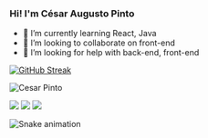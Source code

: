    ### Hi!   I'm César Augusto Pinto 


   - 🌱 I’m currently learning React, Java
   - 👯 I’m looking to collaborate on front-end
   - 🤔 I’m looking for help with back-end, front-end

  [![GitHub Streak](https://streak-stats.demolab.com?user=csrap&theme=tokyonight&hide_border=true)](https://git.io/streak-stats)
  
  ![Cesar Pinto](https://github-readme-stats.vercel.app/api?username=csrap&show_icons=true&theme=tokyonight)

<div>

 <a href="https://discord.gg/3376" target="_blank"><img src="https://img.shields.io/badge/Discord-7289DA?style=for-the-badge&logo=discord&logoColor=white" target="_blank"></a> 
  <a href = "mailto:caugusto3110@gmail.com"><img src="https://img.shields.io/badge/Gmail-D14836?style=for-the-badge&logo=gmail&logoColor=white" target="_blank"></a>
  <a href="https://www.linkedin.com/in/cesar-augusto-pinto/" target="_blank"><img src="https://img.shields.io/badge/-LinkedIn-%230077B5?style=for-the-badge&logo=linkedin&logoColor=white" target="_blank"></a>   
</div>

![Snake animation](https://github.com/csrap/csrap/blob/output/github-contribution-grid-snake.svg)

